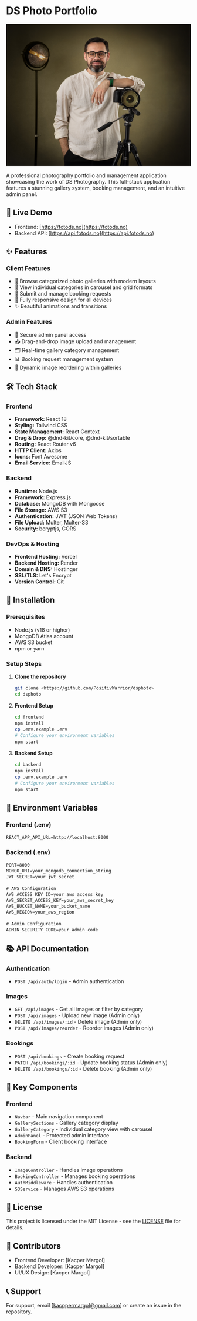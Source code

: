 # DS Photo Portfolio

![DS Photo Portfolio](backend/assets/Dawid_hero.jpg)

A professional photography portfolio and management application showcasing the work of DS Photography. This full-stack application features a stunning gallery system, booking management, and an intuitive admin panel.

## 🌟 Live Demo

-   Frontend: [https://fotods.no](https://fotods.no)
-   Backend API: [https://api.fotods.no](https://api.fotods.no)

## ✨ Features

### Client Features

-   📸 Browse categorized photo galleries with modern layouts
-   🎯 View individual categories in carousel and grid formats
-   📅 Submit and manage booking requests
-   📱 Fully responsive design for all devices
-   ✨ Beautiful animations and transitions

### Admin Features

-   🔐 Secure admin panel access
-   📤 Drag-and-drop image upload and management
-   🗂️ Real-time gallery category management
-   📊 Booking request management system
-   🔄 Dynamic image reordering within galleries

## 🛠️ Tech Stack

### Frontend

-   **Framework:** React 18
-   **Styling:** Tailwind CSS
-   **State Management:** React Context
-   **Drag & Drop:** @dnd-kit/core, @dnd-kit/sortable
-   **Routing:** React Router v6
-   **HTTP Client:** Axios
-   **Icons:** Font Awesome
-   **Email Service:** EmailJS

### Backend

-   **Runtime:** Node.js
-   **Framework:** Express.js
-   **Database:** MongoDB with Mongoose
-   **File Storage:** AWS S3
-   **Authentication:** JWT (JSON Web Tokens)
-   **File Upload:** Multer, Multer-S3
-   **Security:** bcryptjs, CORS

### DevOps & Hosting

-   **Frontend Hosting:** Vercel
-   **Backend Hosting:** Render
-   **Domain & DNS:** Hostinger
-   **SSL/TLS:** Let's Encrypt
-   **Version Control:** Git

## 🚀 Installation

### Prerequisites

-   Node.js (v18 or higher)
-   MongoDB Atlas account
-   AWS S3 bucket
-   npm or yarn

### Setup Steps

1. **Clone the repository**

    ```bash
    git clone <https://github.com/PositivWarrior/dsphoto>
    cd dsphoto
    ```

2. **Frontend Setup**

    ```bash
    cd frontend
    npm install
    cp .env.example .env
    # Configure your environment variables
    npm start
    ```

3. **Backend Setup**
    ```bash
    cd backend
    npm install
    cp .env.example .env
    # Configure your environment variables
    npm start
    ```

## 🔧 Environment Variables

### Frontend (.env)

```env
REACT_APP_API_URL=http://localhost:8000
```

### Backend (.env)

```env
PORT=8000
MONGO_URI=your_mongodb_connection_string
JWT_SECRET=your_jwt_secret

# AWS Configuration
AWS_ACCESS_KEY_ID=your_aws_access_key
AWS_SECRET_ACCESS_KEY=your_aws_secret_key
AWS_BUCKET_NAME=your_bucket_name
AWS_REGION=your_aws_region

# Admin Configuration
ADMIN_SECURITY_CODE=your_admin_code
```

## 📚 API Documentation

### Authentication

-   `POST /api/auth/login` - Admin authentication

### Images

-   `GET /api/images` - Get all images or filter by category
-   `POST /api/images` - Upload new image (Admin only)
-   `DELETE /api/images/:id` - Delete image (Admin only)
-   `POST /api/images/reorder` - Reorder images (Admin only)

### Bookings

-   `POST /api/bookings` - Create booking request
-   `PATCH /api/bookings/:id` - Update booking status (Admin only)
-   `DELETE /api/bookings/:id` - Delete booking (Admin only)

## 🎨 Key Components

### Frontend

-   `Navbar` - Main navigation component
-   `GallerySections` - Gallery category display
-   `GalleryCategory` - Individual category view with carousel
-   `AdminPanel` - Protected admin interface
-   `BookingForm` - Client booking interface

### Backend

-   `ImageController` - Handles image operations
-   `BookingController` - Manages booking operations
-   `AuthMiddleware` - Handles authentication
-   `S3Service` - Manages AWS S3 operations

## 📝 License

This project is licensed under the MIT License - see the [LICENSE](LICENSE) file for details.

## 👥 Contributors

-   Frontend Developer: [Kacper Margol]
-   Backend Developer: [Kacper Margol]
-   UI/UX Design: [Kacper Margol]

## 📞 Support

For support, email [kacppermargol@gmail.com] or create an issue in the repository.
